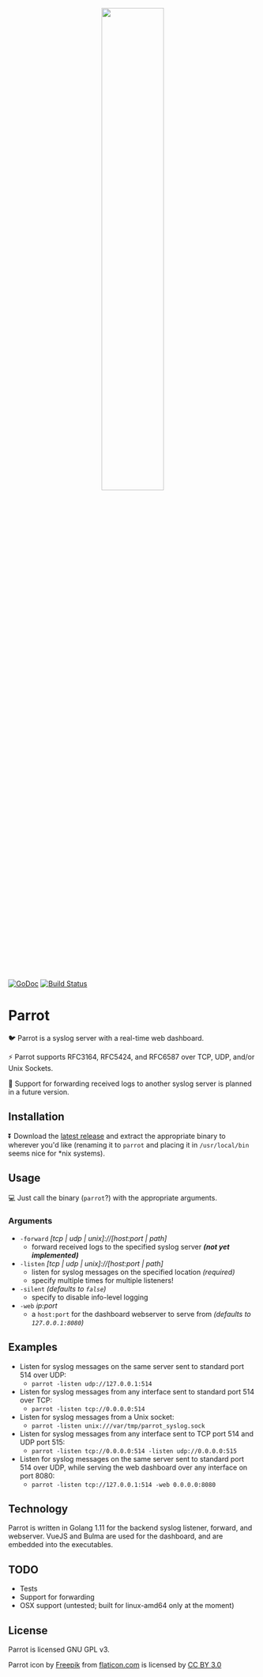 <p align="center"><img src="https://github.com/tserkov/parrot/blob/master/app/src/assets/parrot.svg" width="50%"></p>

[![GoDoc](https://godoc.org/github.com/tserkov/parrot?status.svg)](https://godoc.org/github.com/tserkov/parrot)
[![Build Status](https://travis-ci.com/tserkov/parrot.svg?branch=master)](https://travis-ci.com/tserkov/parrot)

# Parrot
:bird: Parrot is a syslog server with a real-time web dashboard.

:zap: Parrot supports RFC3164, RFC5424, and RFC6587 over TCP, UDP, and/or Unix Sockets.

:hammer: Support for forwarding received logs to another syslog server is planned in a future version.

## Installation
:arrow_double_down: Download the [latest release](https://github.com/tserkov/parrot/releases) and extract the appropriate binary to wherever you'd like (renaming it to `parrot` and placing it in `/usr/local/bin` seems nice for *nix systems).

## Usage
:computer: Just call the binary (`parrot`?) with the appropriate arguments.

### Arguments
- `-forward` _[tcp | udp | unix]://[host:port | path]_
  - forward received logs to the specified syslog server ___(not yet implemented)___
- `-listen` _[tcp | udp | unix]://[host:port | path]_
  - listen for syslog messages on the specified location _(required)_
  - specify multiple times for multiple listeners!
- `-silent` _(defaults to `false`)_
  - specify to disable info-level logging
- `-web` _ip:port_
  - a `host:port` for the dashboard webserver to serve from _(defaults to `127.0.0.1:8080`)_

## Examples
- Listen for syslog messages on the same server sent to standard port 514 over UDP:
  - `parrot -listen udp://127.0.0.1:514`
- Listen for syslog messages from any interface sent to standard port 514 over TCP:
  - `parrot -listen tcp://0.0.0.0:514`
- Listen for syslog messages from a Unix socket:
  - `parrot -listen unix:///var/tmp/parrot_syslog.sock`
- Listen for syslog messages from any interface sent to TCP port 514 and UDP port 515:
  - `parrot -listen tcp://0.0.0.0:514 -listen udp://0.0.0.0:515`
- Listen for syslog messages on the same server sent to standard port 514 over UDP, while serving the web dashboard over any interface on port 8080:
  - `parrot -listen tcp://127.0.0.1:514 -web 0.0.0.0:8080`

## Technology
Parrot is written in Golang 1.11 for the backend syslog listener, forward, and webserver.  VueJS and Bulma are used for the dashboard, and are embedded into the executables.

## TODO
- Tests
- Support for forwarding
- OSX support (untested; built for linux-amd64 only at the moment)

## License
Parrot is licensed GNU GPL v3.

Parrot icon by [Freepik](http://www.freepik.com "Freepik") from [flaticon.com](https://www.flaticon.com/ "Flaticon") is licensed by [CC BY 3.0](http://creativecommons.org/licenses/by/3.0/ "Creative Commons BY 3.0")
